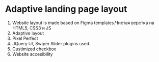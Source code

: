 # Adaptive landing page layout

1. Website layout is made based on Figma templates.Чистая верстка на HTML5, CSS3 и JS
2. Adaptive layout
3. Pixel Perfect
4. JQuery UI, Swiper Slider plugins used
5. Custimized checkbox
6. Website accesibility

